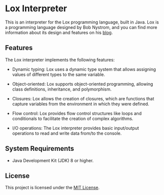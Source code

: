 # Lox Interpreter

This is an interpreter for the Lox programming language, built in Java. Lox is a programming language designed by Bob Nystrom, and you can find more information about its design and features on his [blog](http://journal.stuffwithstuff.com/).

## Features

The Lox interpreter implements the following features:

- Dynamic typing: Lox uses a dynamic type system that allows assigning values of different types to the same variable.

- Object-oriented: Lox supports object-oriented programming, allowing class definitions, inheritance, and polymorphism.

- Closures: Lox allows the creation of closures, which are functions that capture variables from the environment in which they were defined.

- Flow control: Lox provides flow control structures like loops and conditionals to facilitate the creation of complex algorithms.

- I/O operations: The Lox interpreter provides basic input/output operations to read and write data from/to the console.

## System Requirements

- Java Development Kit (JDK) 8 or higher.




## License

This project is licensed under the [MIT License](LICENSE).
